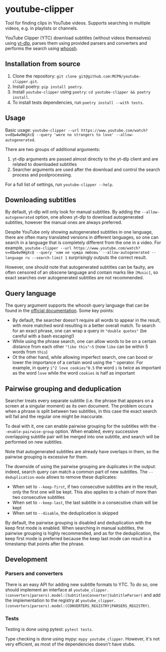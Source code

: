# youtube-clipper

Tool for finding clips in YouTube videos. Supports searching in multiple videos, e.g. in playlists or channels.

YouTube Clipper (YTC) download subtitles (without videos themselves) using [yt-dlp](https://github.com/yt-dlp/yt-dlp), parses them using provided parsers and converters and performs the search using [whoosh](https://whoosh.readthedocs.io). 

## Installation from source

1. Clone the repository: `git clone git@github.com:MCPN/youtube-clipper.git`.
2. Install poetry: `pip install poetry`.
3. Install `youtube-clipper` using `poetry`: `cd youtube-clipper && poetry install`.
4. To install tests dependencies, run `poetry install --with tests`.

## Usage

Basic usage: `youtube-clipper --url https://www.youtube.com/watch?v=dQw4w9WgXcQ --query 'were no strangers to love' --allow-autogenerated`.

There are two groups of additional arguments:
1. yt-dlp arguments are passed almost directly to the yt-dlp client and are related to downloaded subtitles
2. Searcher arguments are used after the download and control the search process and postprocessing.

For a full list of settings, run `youtube-clipper --help`.

## Downloading subtitles

By default, yt-dlp will only look for manual subtitles. By adding the `--allow-autogenerated` option, one allows yt-dlp to download autogenerated subtitles, however the manual ones are always preferred.

Despite  YouTube only showing autogenerated subtitles in one language, there are often many translated versions in different languages, so one can search in a language that is completely different from the one in a video. For example, `youtube-clipper --url https://www.youtube.com/watch?v=dQw4w9WgXcQ --query 'нам не чужда любовь' --allow-autogenerated --language ru --search-limit 1` surprisingly outputs the correct result.

However, one should note that autogenerated subtitles can be faulty, are often censored of an obscene language and contain marks like `[Music]`, so exact searches over autogenerated subtitles are not recommended.

## Query language

The query argument supports the whoosh query language that can be found in the [official documentation](https://whoosh.readthedocs.io/en/latest/querylang.html). Some key points:

* By default, the searcher doesn't require all words to appear in the result, with more matched word resulting in a better overall match. To search for an exact phrase, one can wrap a query in `"double quotes"` (be careful with a bash escaping!)
* While using the phrase search, one can allow words to be on a certain distance from each other `"like this"~5` (now `like` can be within 5 words from `this`)
* Ot the other hand, while allowing imperfect search, one can boost or lower the importance of a certain word using the `^` operator. For example, in query `i^2 love cookies^0.5` the word `i` is twice as important as the word `love` while the word `cookies` is half as important

## Pairwise grouping and deduplication

Searcher treats every separate subtitle (i.e. the phrase that appears on a screen at a singular moment) as its own document. The problem occurs when a phrase is split between two subtitles, in this case the exact search will fail and the regular one might be inaccurate.

To deal with it, one can enable pairwise grouping for the subtitles with the `--enable-pairwise-group` option. When enabled, every successive overlapping subtitle pair will be merged into one subtitle, and search will be performed on new subtitles.

Note that autogenerated subtitles are already have overlaps in them, so the pairwise grouping is excessive for them.

The downside of using the pairwise grouping are duplicates in the output: indeed, search query can match a common part of new subtitles. The `--deduplication-mode` allows to remove these duplicates:
* When set to `--keep-first`, if two consecutive subtitles are in the result, only the first one will be kept. This also applies to a chain of more than two consecutive subtitles
* When set to `--keep-last`, the last subtitle in a consecutive chain will be kept
* When set to `--disable`, the deduplication is skipped

By default, the pairwise grouping is disabled and deduplication with the keep first mode is enabled. When searching in manual subtitles, the pairwise grouping is highly recommended, and as for the deduplication, the keep first mode is preferred because the keep last mode can result in a timestamp that points after the phrase.

## Development

### Parsers and converters

There is an easy API for adding new subtitle formats to  YTC. To do so, one should implement an interface at `youtube_clipper.(converters|parsers).model:(SubtitlesConverter|SubtitleParser)` and add the implementation to the registry at `youtube_clipper.(converters|parsers).model:(CONVERTERS_REGISTRY|PARSERS_REGISTRY)`.

### Tests

Testing is done using pytest: `pytest tests`.

Type checking is done using mypy: `mypy youtube_clipper`. However, it's not very efficient, as most of the dependencies doesn't have stubs.

